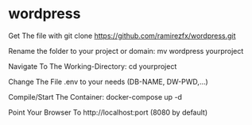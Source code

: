 # wordpress
Get The file with
git clone https://github.com/ramirezfx/wordpress.git

Rename the folder to your project or domain:
mv wordpress yourproject

Navigate To The Working-Directory:
cd yourproject

Change The File .env to your needs (DB-NAME, DW-PWD,...)

Compile/Start The Container:
docker-compose up -d

Point Your Browser To http://localhost:port (8080 by default)
